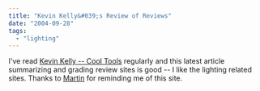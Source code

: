 ```yaml
---
title: "Kevin Kelly&#039;s Review of Reviews"
date: "2004-09-28"
tags: 
  - "lighting"
---
```


I've read [Kevin Kelly -- Cool Tools](http://www.kk.org/cooltools/archives/000549.php "Kevin Kelly -- Cool Tools") regularly and this latest article summarizing and grading review sites is good -- I like the lighting related sites. Thanks to [Martin](http://www.martinandalex.com/blog/) for reminding me of this site.

